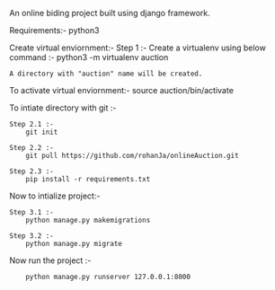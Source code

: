 An online biding project built using django framework.  

Requirements:-
    python3


Create virtual enviornment:-
    Step 1 :-
        Create a virtualenv using below command :-
            python3 -m virtualenv auction
    
    A directory with "auction" name will be created.

To activate virtual enviornment:-
    source auction/bin/activate

To intiate directory with git :-
    
    Step 2.1 :-
        git init

    Step 2.2 :-
        git pull https://github.com/rohanJa/onlineAuction.git
    
    Step 2.3 :-
        pip install -r requirements.txt
    

Now to intialize project:-

    Step 3.1 :-
        python manage.py makemigrations

    Step 3.2 :-
        python manage.py migrate


Now run the project :-

        python manage.py runserver 127.0.0.1:8000  